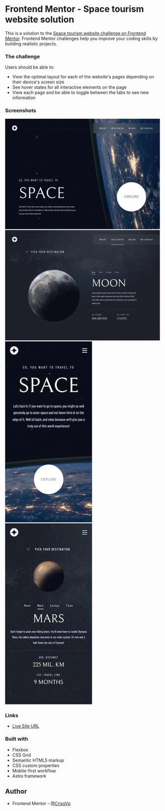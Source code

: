 # Frontend Mentor - Space tourism website solution

This is a solution to the [Space tourism website challenge on Frontend Mentor](https://www.frontendmentor.io/challenges/space-tourism-multipage-website-gRWj1URZ3). Frontend Mentor challenges help you improve your coding skills by building realistic projects.

### The challenge

Users should be able to:

- View the optimal layout for each of the website's pages depending on their device's screen size
- See hover states for all interactive elements on the page
- View each page and be able to toggle between the tabs to see new information

### Screenshots

![](./public/screenshots/desktop_screenshot_1.webp)
![](./public/screenshots/desktop_screenshot_2.webp)
![](./public/screenshots/mobile_screenshot_1.webp)
![](./public/screenshots/mobile_screenshot_2.webp)

### Links

- [Live Site URL](https://crissvp.github.io/space-tourism-website/)

### Built with

- Flexbox
- CSS Grid
- Semantic HTML5 markup
- CSS custom properties
- Mobile-first workflow
- Astro framework

## Author

- Frontend Mentor - [@CrissVp](https://www.frontendmentor.io/profile/CrissVp)

